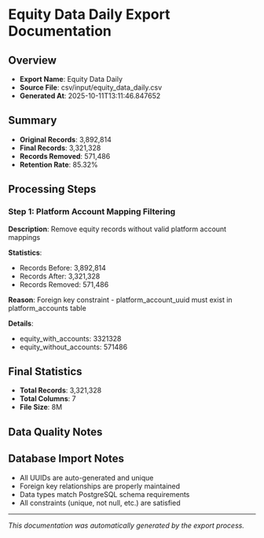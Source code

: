 # Equity Data Daily Export Documentation

## Overview
- **Export Name**: Equity Data Daily
- **Source File**: csv/input/equity_data_daily.csv
- **Generated At**: 2025-10-11T13:11:46.847652

## Summary
- **Original Records**: 3,892,814
- **Final Records**: 3,321,328
- **Records Removed**: 571,486
- **Retention Rate**: 85.32%

## Processing Steps

### Step 1: Platform Account Mapping Filtering

**Description**: Remove equity records without valid platform account mappings

**Statistics**:
- Records Before: 3,892,814
- Records After: 3,321,328
- Records Removed: 571,486

**Reason**: Foreign key constraint - platform_account_uuid must exist in platform_accounts table

**Details**:
- equity_with_accounts: 3321328
- equity_without_accounts: 571486

## Final Statistics

- **Total Records**: 3,321,328
- **Total Columns**: 7
- **File Size**: 8M

## Data Quality Notes

## Database Import Notes

- All UUIDs are auto-generated and unique
- Foreign key relationships are properly maintained
- Data types match PostgreSQL schema requirements
- All constraints (unique, not null, etc.) are satisfied

---
*This documentation was automatically generated by the export process.*

